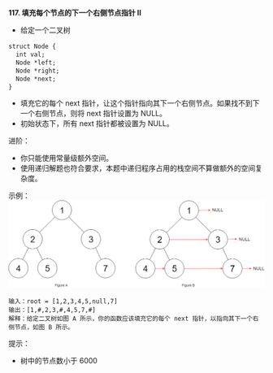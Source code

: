 **117. 填充每个节点的下一个右侧节点指针 II**
- 给定一个二叉树
```
struct Node {
  int val;
  Node *left;
  Node *right;
  Node *next;
}
```
- 填充它的每个 next 指针，让这个指针指向其下一个右侧节点。如果找不到下一个右侧节点，则将 next 指针设置为 NULL。
- 初始状态下，所有 next 指针都被设置为 NULL。

进阶：
- 你只能使用常量级额外空间。
- 使用递归解题也符合要求，本题中递归程序占用的栈空间不算做额外的空间复杂度。
 
示例：
![PopulatingNextRightPointersInEachNode2](../../../../../resources/node/PopulatingNextRightPointersInEachNode2.png "PopulatingNextRightPointersInEachNode2")

```
输入：root = [1,2,3,4,5,null,7]
输出：[1,#,2,3,#,4,5,7,#]
解释：给定二叉树如图 A 所示，你的函数应该填充它的每个 next 指针，以指向其下一个右侧节点，如图 B 所示。
```

提示：
- 树中的节点数小于 6000
